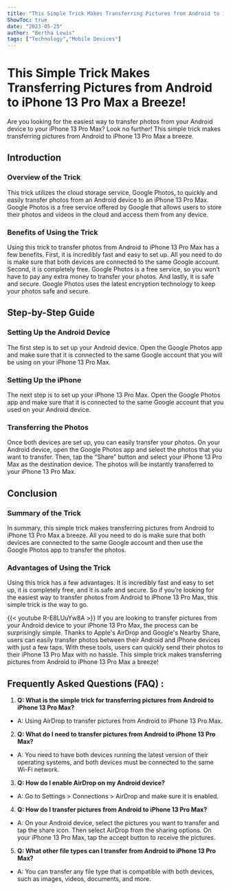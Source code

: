 ```yaml
---
title: "This Simple Trick Makes Transferring Pictures from Android to iPhone 13 Pro Max a Breeze!"
ShowToc: true 
date: "2023-05-25"
author: "Bertha Lewis" 
tags: ["Technology","Mobile Devices"]
---
```

# This Simple Trick Makes Transferring Pictures from Android to iPhone 13 Pro Max a Breeze!

Are you looking for the easiest way to transfer photos from your Android device to your iPhone 13 Pro Max? Look no further! This simple trick makes transferring pictures from Android to iPhone 13 Pro Max a breeze. 

## Introduction

### Overview of the Trick

This trick utilizes the cloud storage service, Google Photos, to quickly and easily transfer photos from an Android device to an iPhone 13 Pro Max. Google Photos is a free service offered by Google that allows users to store their photos and videos in the cloud and access them from any device. 

### Benefits of Using the Trick

Using this trick to transfer photos from Android to iPhone 13 Pro Max has a few benefits. First, it is incredibly fast and easy to set up. All you need to do is make sure that both devices are connected to the same Google account. Second, it is completely free. Google Photos is a free service, so you won’t have to pay any extra money to transfer your photos. And lastly, it is safe and secure. Google Photos uses the latest encryption technology to keep your photos safe and secure. 

## Step-by-Step Guide

### Setting Up the Android Device

The first step is to set up your Android device. Open the Google Photos app and make sure that it is connected to the same Google account that you will be using on your iPhone 13 Pro Max. 

### Setting Up the iPhone

The next step is to set up your iPhone 13 Pro Max. Open the Google Photos app and make sure that it is connected to the same Google account that you used on your Android device. 

### Transferring the Photos

Once both devices are set up, you can easily transfer your photos. On your Android device, open the Google Photos app and select the photos that you want to transfer. Then, tap the “Share” button and select your iPhone 13 Pro Max as the destination device. The photos will be instantly transferred to your iPhone 13 Pro Max. 

## Conclusion

### Summary of the Trick

In summary, this simple trick makes transferring pictures from Android to iPhone 13 Pro Max a breeze. All you need to do is make sure that both devices are connected to the same Google account and then use the Google Photos app to transfer the photos. 

### Advantages of Using the Trick

Using this trick has a few advantages. It is incredibly fast and easy to set up, it is completely free, and it is safe and secure. So if you’re looking for the easiest way to transfer photos from Android to iPhone 13 Pro Max, this simple trick is the way to go.

{{< youtube R-E8LUuYw8A >}} 
If you are looking to transfer pictures from your Android device to your iPhone 13 Pro Max, the process can be surprisingly simple. Thanks to Apple's AirDrop and Google's Nearby Share, users can easily transfer photos between their Android and iPhone devices with just a few taps. With these tools, users can quickly send their photos to their iPhone 13 Pro Max with no hassle. This simple trick makes transferring pictures from Android to iPhone 13 Pro Max a breeze!

## Frequently Asked Questions (FAQ) :
1. **Q: What is the simple trick for transferring pictures from Android to iPhone 13 Pro Max?**
- A: Using AirDrop to transfer pictures from Android to iPhone 13 Pro Max.

2. **Q: What do I need to transfer pictures from Android to iPhone 13 Pro Max?**
- A: You need to have both devices running the latest version of their operating systems, and both devices must be connected to the same Wi-Fi network.

3. **Q: How do I enable AirDrop on my Android device?**
- A: Go to Settings > Connections > AirDrop and make sure it is enabled.

4. **Q: How do I transfer pictures from Android to iPhone 13 Pro Max?**
- A: On your Android device, select the pictures you want to transfer and tap the share icon. Then select AirDrop from the sharing options. On your iPhone 13 Pro Max, tap the accept button to receive the pictures.

5. **Q: What other file types can I transfer from Android to iPhone 13 Pro Max?**
- A: You can transfer any file type that is compatible with both devices, such as images, videos, documents, and more.


